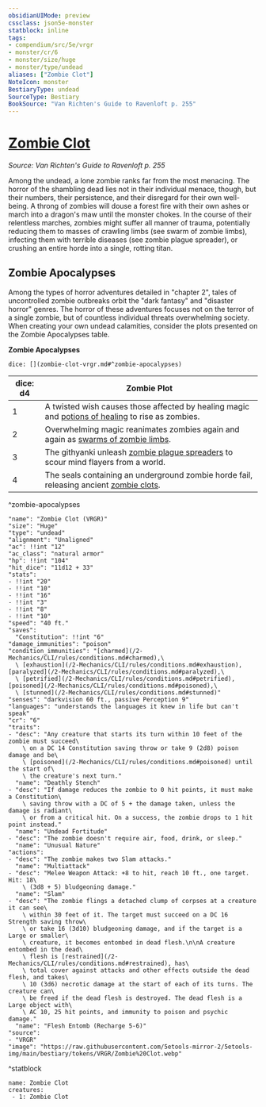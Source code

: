 ```yaml
---
obsidianUIMode: preview
cssclass: json5e-monster
statblock: inline
tags:
- compendium/src/5e/vrgr
- monster/cr/6
- monster/size/huge
- monster/type/undead
aliases: ["Zombie Clot"]
NoteIcon: monster
BestiaryType: undead
SourceType: Bestiary
BookSource: "Van Richten's Guide to Ravenloft p. 255"
---
```

# [Zombie Clot](2-Mechanics/CLI/bestiary/undead/zombie-clot-vrgr.md)
*Source: Van Richten's Guide to Ravenloft p. 255*  

Among the undead, a lone zombie ranks far from the most menacing. The horror of the shambling dead lies not in their individual menace, though, but their numbers, their persistence, and their disregard for their own well-being. A throng of zombies will douse a forest fire with their own ashes or march into a dragon's maw until the monster chokes. In the course of their relentless marches, zombies might suffer all manner of trauma, potentially reducing them to masses of crawling limbs (see swarm of zombie limbs), infecting them with terrible diseases (see zombie plague spreader), or crushing an entire horde into a single, rotting titan.

## Zombie Apocalypses

Among the types of horror adventures detailed in "chapter 2", tales of uncontrolled zombie outbreaks orbit the "dark fantasy" and "disaster horror" genres. The horror of these adventures focuses not on the terror of a single zombie, but of countless individual threats overwhelming society. When creating your own undead calamities, consider the plots presented on the Zombie Apocalypses table.

**Zombie Apocalypses**

`dice: [](zombie-clot-vrgr.md#^zombie-apocalypses)`

| dice: d4 | Zombie Plot |
|----------|-------------|
| 1 | A twisted wish causes those affected by healing magic and [potions of healing](/2-Mechanics/CLI/items/potion-of-healing.md) to rise as zombies. |
| 2 | Overwhelming magic reanimates zombies again and again as [swarms of zombie limbs](/2-Mechanics/CLI/bestiary/undead/swarm-of-zombie-limbs-vrgr.md). |
| 3 | The githyanki unleash [zombie plague spreaders](/2-Mechanics/CLI/bestiary/undead/zombie-plague-spreader-vrgr.md) to scour mind flayers from a world. |
| 4 | The seals containing an underground zombie horde fail, releasing ancient [zombie clots](/2-Mechanics/CLI/bestiary/undead/zombie-clot-vrgr.md). |
^zombie-apocalypses

```statblock
"name": "Zombie Clot (VRGR)"
"size": "Huge"
"type": "undead"
"alignment": "Unaligned"
"ac": !!int "12"
"ac_class": "natural armor"
"hp": !!int "104"
"hit_dice": "11d12 + 33"
"stats":
- !!int "20"
- !!int "10"
- !!int "16"
- !!int "3"
- !!int "8"
- !!int "10"
"speed": "40 ft."
"saves":
  "Constitution": !!int "6"
"damage_immunities": "poison"
"condition_immunities": "[charmed](/2-Mechanics/CLI/rules/conditions.md#charmed),\
  \ [exhaustion](/2-Mechanics/CLI/rules/conditions.md#exhaustion), [paralyzed](/2-Mechanics/CLI/rules/conditions.md#paralyzed),\
  \ [petrified](/2-Mechanics/CLI/rules/conditions.md#petrified), [poisoned](/2-Mechanics/CLI/rules/conditions.md#poisoned),\
  \ [stunned](/2-Mechanics/CLI/rules/conditions.md#stunned)"
"senses": "darkvision 60 ft., passive Perception 9"
"languages": "understands the languages it knew in life but can't speak"
"cr": "6"
"traits":
- "desc": "Any creature that starts its turn within 10 feet of the zombie must succeed\
    \ on a DC 14 Constitution saving throw or take 9 (2d8) poison damage and be\
    \ [poisoned](/2-Mechanics/CLI/rules/conditions.md#poisoned) until the start of\
    \ the creature's next turn."
  "name": "Deathly Stench"
- "desc": "If damage reduces the zombie to 0 hit points, it must make a Constitution\
    \ saving throw with a DC of 5 + the damage taken, unless the damage is radiant\
    \ or from a critical hit. On a success, the zombie drops to 1 hit point instead."
  "name": "Undead Fortitude"
- "desc": "The zombie doesn't require air, food, drink, or sleep."
  "name": "Unusual Nature"
"actions":
- "desc": "The zombie makes two Slam attacks."
  "name": "Multiattack"
- "desc": "Melee Weapon Attack: +8 to hit, reach 10 ft., one target. Hit: 18\
    \ (3d8 + 5) bludgeoning damage."
  "name": "Slam"
- "desc": "The zombie flings a detached clump of corpses at a creature it can see\
    \ within 30 feet of it. The target must succeed on a DC 16 Strength saving throw\
    \ or take 16 (3d10) bludgeoning damage, and if the target is a Large or smaller\
    \ creature, it becomes entombed in dead flesh.\n\nA creature entombed in the dead\
    \ flesh is [restrained](/2-Mechanics/CLI/rules/conditions.md#restrained), has\
    \ total cover against attacks and other effects outside the dead flesh, and takes\
    \ 10 (3d6) necrotic damage at the start of each of its turns. The creature can\
    \ be freed if the dead flesh is destroyed. The dead flesh is a Large object with\
    \ AC 10, 25 hit points, and immunity to poison and psychic damage."
  "name": "Flesh Entomb (Recharge 5-6)"
"source":
- "VRGR"
"image": "https://raw.githubusercontent.com/5etools-mirror-2/5etools-img/main/bestiary/tokens/VRGR/Zombie%20Clot.webp"
```
^statblock

```encounter-table
name: Zombie Clot
creatures:
 - 1: Zombie Clot
```